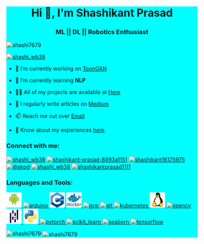 
<div style="background-color:aqua">
<h1 align="center">Hi 👋, I'm Shashikant Prasad</h1>
<h3 align="center">ML || DL || Robotics Enthusiast</h3>

<p align="left"> <img src="https://komarev.com/ghpvc/?username=shashi7679&label=Profile%20views&color=0e75b6&style=flat" alt="shashi7679" /> </p>

<p align="left"> <a href="https://twitter.com/shashi_wb38" target="blank"><img src="https://img.shields.io/twitter/follow/shashi_wb38?logo=twitter&style=for-the-badge" alt="shashi_wb38" /></a> </p>

- 🔭 I’m currently working on [ToonGAN](https://github.com/shashi7679/ToonGAN)

- 🌱 I’m currently learning **NLP**

- 👨‍💻 All of my projects are available at [Here](https://shashi7679.github.io/)

- 📝 I regularly write articles on [Medium](https://medium.com/@Skpd/pix2pix-gan-for-generating-map-given-satellite-images-using-pytorch-6e50c318673a)

- 📫 Reach me out over [Email](mailto:shashikantprasad1111@gmail.com)

- 📄 Know about my experiences [here](https://drive.google.com/file/d/1tqHruBXBJyHRhAY3pAJMq1W-b7FfQfjG/view?usp=sharing).

<h3 align="left">Connect with me:</h3>
<p align="left">
<a href="https://twitter.com/shashi_wb38" target="blank"><img align="center" src="https://raw.githubusercontent.com/rahuldkjain/github-profile-readme-generator/master/src/images/icons/Social/twitter.svg" alt="shashi_wb38" height="30" width="40" /></a>
<a href="https://linkedin.com/in/shashikant-prasad-8893a1151" target="blank"><img align="center" src="https://raw.githubusercontent.com/rahuldkjain/github-profile-readme-generator/master/src/images/icons/Social/linked-in-alt.svg" alt="shashikant-prasad-8893a1151" height="30" width="40" /></a>
<a href="https://fb.com/shashikant16175975" target="blank"><img align="center" src="https://raw.githubusercontent.com/rahuldkjain/github-profile-readme-generator/master/src/images/icons/Social/facebook.svg" alt="shashikant16175975" height="30" width="40" /></a>
<a href="https://medium.com/@skpd" target="blank"><img align="center" src="https://raw.githubusercontent.com/rahuldkjain/github-profile-readme-generator/master/src/images/icons/Social/medium.svg" alt="@skpd" height="30" width="40" /></a>
<a href="https://www.leetcode.com/shashi_wb38" target="blank"><img align="center" src="https://raw.githubusercontent.com/rahuldkjain/github-profile-readme-generator/master/src/images/icons/Social/leet-code.svg" alt="shashi_wb38" height="30" width="40" /></a>
<a href="https://auth.geeksforgeeks.org/user/shashikantprasad1111" target="blank"><img align="center" src="https://raw.githubusercontent.com/rahuldkjain/github-profile-readme-generator/master/src/images/icons/Social/geeks-for-geeks.svg" alt="shashikantprasad1111" height="30" width="40" /></a>
</p>

<h3 align="left">Languages and Tools:</h3>
<p align="left"> <a href="https://developer.android.com" target="_blank" rel="noreferrer"> <img src="https://raw.githubusercontent.com/devicons/devicon/master/icons/android/android-original-wordmark.svg" alt="android" width="40" height="40"/> </a> <a href="https://www.arduino.cc/" target="_blank" rel="noreferrer"> <img src="https://cdn.worldvectorlogo.com/logos/arduino-1.svg" alt="arduino" width="40" height="40"/> </a> <a href="https://www.w3schools.com/cpp/" target="_blank" rel="noreferrer"> <img src="https://raw.githubusercontent.com/devicons/devicon/master/icons/cplusplus/cplusplus-original.svg" alt="cplusplus" width="40" height="40"/> </a> <a href="https://www.docker.com/" target="_blank" rel="noreferrer"> <img src="https://raw.githubusercontent.com/devicons/devicon/master/icons/docker/docker-original-wordmark.svg" alt="docker" width="40" height="40"/> </a> <a href="https://cloud.google.com" target="_blank" rel="noreferrer"> <img src="https://www.vectorlogo.zone/logos/google_cloud/google_cloud-icon.svg" alt="gcp" width="40" height="40"/> </a> <a href="https://git-scm.com/" target="_blank" rel="noreferrer"> <img src="https://www.vectorlogo.zone/logos/git-scm/git-scm-icon.svg" alt="git" width="40" height="40"/> </a> <a href="https://kubernetes.io" target="_blank" rel="noreferrer"> <img src="https://www.vectorlogo.zone/logos/kubernetes/kubernetes-icon.svg" alt="kubernetes" width="40" height="40"/> </a> <a href="https://www.linux.org/" target="_blank" rel="noreferrer"> <img src="https://raw.githubusercontent.com/devicons/devicon/master/icons/linux/linux-original.svg" alt="linux" width="40" height="40"/> </a> <a href="https://opencv.org/" target="_blank" rel="noreferrer"> <img src="https://www.vectorlogo.zone/logos/opencv/opencv-icon.svg" alt="opencv" width="40" height="40"/> </a> <a href="https://pandas.pydata.org/" target="_blank" rel="noreferrer"> <img src="https://raw.githubusercontent.com/devicons/devicon/2ae2a900d2f041da66e950e4d48052658d850630/icons/pandas/pandas-original.svg" alt="pandas" width="40" height="40"/> </a> <a href="https://www.python.org" target="_blank" rel="noreferrer"> <img src="https://raw.githubusercontent.com/devicons/devicon/master/icons/python/python-original.svg" alt="python" width="40" height="40"/> </a> <a href="https://pytorch.org/" target="_blank" rel="noreferrer"> <img src="https://www.vectorlogo.zone/logos/pytorch/pytorch-icon.svg" alt="pytorch" width="40" height="40"/> </a> <a href="https://scikit-learn.org/" target="_blank" rel="noreferrer"> <img src="https://upload.wikimedia.org/wikipedia/commons/0/05/Scikit_learn_logo_small.svg" alt="scikit_learn" width="40" height="40"/> </a> <a href="https://seaborn.pydata.org/" target="_blank" rel="noreferrer"> <img src="https://seaborn.pydata.org/_images/logo-mark-lightbg.svg" alt="seaborn" width="40" height="40"/> </a> <a href="https://www.tensorflow.org" target="_blank" rel="noreferrer"> <img src="https://www.vectorlogo.zone/logos/tensorflow/tensorflow-icon.svg" alt="tensorflow" width="40" height="40"/> </a> </p>

<p><img align="left" src="https://github-readme-stats.vercel.app/api/top-langs?username=shashi7679&show_icons=true&locale=en&layout=compact&theme=synthwave" alt="shashi7679" /></p>

<p>&nbsp;<img align="center" src="https://github-readme-stats.vercel.app/api?username=shashi7679&show_icons=true&locale=en&theme=synthwave" alt="shashi7679" /></p>
</div>
